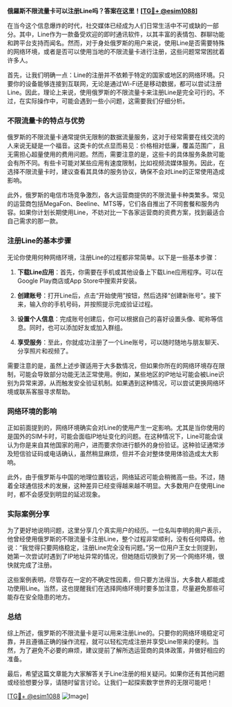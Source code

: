 **俄羅斯不限流量卡可以注册Line吗？答案在这里！[[TG💪+ @esim1088](https://t.me/s/esim1088)]**

在当今这个信息爆炸的时代，社交媒体已经成为人们日常生活中不可或缺的一部分。其中，Line作为一款备受欢迎的即时通讯软件，以其丰富的表情包、群聊功能和跨平台支持而闻名。然而，对于身处俄罗斯的用户来说，使用Line是否需要特殊的网络环境，或者是否可以使用当地的不限流量卡进行注册，这些问题常常困扰着许多人。

首先，让我们明确一点：Line的注册并不依赖于特定的国家或地区的网络环境。只要你的设备能够连接到互联网，无论是通过Wi-Fi还是移动数据，都可以尝试注册Line。因此，理论上来说，使用俄罗斯的不限流量卡来注册Line是完全可行的。不过，在实际操作中，可能会遇到一些小问题，这需要我们仔细分析。

### 不限流量卡的特点与优势

俄罗斯的不限流量卡通常提供无限制的数据流量服务，这对于经常需要在线交流的人来说无疑是一个福音。这类卡的优点显而易见：价格相对低廉，覆盖范围广，且无需担心超量使用的费用问题。然而，需要注意的是，这些卡的具体服务条款可能会有所不同。有些卡可能对某些应用有速度限制，比如视频流媒体服务。因此，在选择不限流量卡时，建议查看其具体的服务协议，确保不会对Line的正常使用造成影响。

此外，俄罗斯的电信市场竞争激烈，各大运营商提供的不限流量卡种类繁多。常见的运营商包括MegaFon、Beeline、MTS等，它们各自推出了不同套餐和服务内容。如果你计划长期使用Line，不妨对比一下各家运营商的资费方案，找到最适合自己需求的那一款。

### 注册Line的基本步骤

无论你使用何种网络环境，注册Line的过程都非常简单。以下是一些基本步骤：

1. **下载Line应用**：首先，你需要在手机或其他设备上下载Line应用程序。可以在Google Play商店或App Store中搜索并安装。

2. **创建账号**：打开Line后，点击“开始使用”按钮，然后选择“创建新账号”。接下来，输入你的手机号码，并按照提示完成验证过程。

3. **设置个人信息**：完成账号创建后，你可以根据自己的喜好设置头像、昵称等信息。同时，也可以添加好友或加入群组。

4. **享受服务**：至此，你就成功注册了一个Line账号，可以随时随地与朋友聊天、分享照片和视频了。

需要注意的是，虽然上述步骤适用于大多数情况，但如果你所在的网络环境存在限制，可能会导致部分功能无法正常使用。例如，某些地区的IP地址可能会被Line识别为异常来源，从而触发安全验证机制。如果遇到这种情况，可以尝试更换网络环境或联系客服寻求帮助。

### 网络环境的影响

正如前面提到的，网络环境确实会对Line的使用产生一定影响。尤其是当你使用的是国外的SIM卡时，可能会面临IP地址变化的问题。在这种情况下，Line可能会误认为你是来自其他国家的用户，进而要求你进行额外的身份验证。这种验证通常涉及短信验证码或电话确认，虽然稍显麻烦，但并不会对整体使用体验造成太大影响。

此外，由于俄罗斯与中国的地理位置较远，网络延迟可能会稍微高一些。不过，随着全球通信技术的发展，这种差异已经变得越来越不明显。大多数用户在使用Line时，都不会感受到明显的延迟现象。

### 实际案例分享

为了更好地说明问题，这里分享几个真实用户的经历。一位名叫李明的用户表示，他曾经使用俄罗斯的不限流量卡注册Line，整个过程非常顺利，没有任何障碍。他说：“我觉得只要网络稳定，注册Line完全没有问题。”另一位用户王女士则提到，她第一次尝试时遇到了IP地址异常的情况，但她随后切换到了另一个网络环境，很快就完成了注册。

这些案例表明，尽管存在一定的不确定性因素，但只要方法得当，大多数人都能成功使用Line。当然，这也提醒我们在选择网络环境时要多加注意，尽量避免那些可能存在安全隐患的地方。

### 总结

综上所述，俄罗斯的不限流量卡是可以用来注册Line的。只要你的网络环境稳定可靠，并且遵循正确的操作流程，就可以轻松完成注册并享受Line带来的便利。当然，为了避免不必要的麻烦，建议提前了解所选运营商的具体政策，并做好相应的准备。

最后，希望这篇文章能为大家解答关于Line注册的相关疑问。如果你还有其他问题或经验想要分享，请随时留言讨论。让我们一起探索数字世界的无限可能吧！

[[TG💪+ @esim1088](https://t.me/s/esim1088) ![Image](https://i.postimg.cc/4NQfJmqS/Snipaste-2025-05-13-00-14-12.png)]